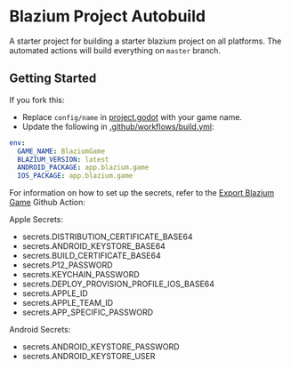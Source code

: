 # Blazium Project Autobuild

A starter project for building a starter blazium project on all platforms. The automated actions will build everything on `master` branch.

## Getting Started

If you fork this:

- Replace `config/name` in [project.godot](project.godot) with your game name.
- Update the following in [.github/workflows/build.yml](.github/workflows/build.yml):

```yml
env:
  GAME_NAME: BlaziumGame
  BLAZIUM_VERSION: latest
  ANDROID_PACKAGE: app.blazium.game
  IOS_PACKAGE: app.blazium.game
```

For information on how to set up the secrets, refer to the [Export Blazium Game](https://github.com/blazium-engine/export-blazium-game) Github Action:

Apple Secrets:

- secrets.DISTRIBUTION_CERTIFICATE_BASE64
- secrets.ANDROID_KEYSTORE_BASE64
- secrets.BUILD_CERTIFICATE_BASE64
- secrets.P12_PASSWORD
- secrets.KEYCHAIN_PASSWORD
- secrets.DEPLOY_PROVISION_PROFILE_IOS_BASE64
- secrets.APPLE_ID
- secrets.APPLE_TEAM_ID
- secrets.APP_SPECIFIC_PASSWORD

Android Secrets:

- secrets.ANDROID_KEYSTORE_PASSWORD
- secrets.ANDROID_KEYSTORE_USER
